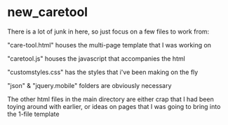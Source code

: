 # new_caretool 

There is a lot of junk in here, so just focus on a few files to work from:


"care-tool.html" houses the multi-page template that I was working on


"caretool.js" houses the javascript that accompanies the html


"customstyles.css" has the styles that i've been making on the fly


"json" & "jquery.mobile" folders are obviously necessary


The other html files in the main directory are either crap that I had been toying around with earlier, or ideas on pages that I was going to bring into the 1-file template
